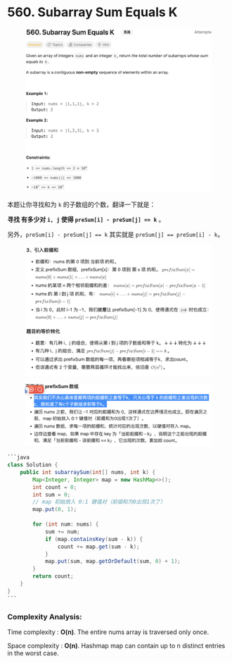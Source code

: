 # 560. Subarray Sum Equals K

<figure><img src="../../../../.gitbook/assets/image (20) (1).png" alt=""><figcaption></figcaption></figure>

本题让你寻找和为 `k` 的子数组的个数，翻译一下就是：

**寻找 有多少对 `i, j` 使得 `preSum[i] - preSum[j] == k`** 。

另外，`preSum[i] - preSum[j] == k` 其实就是 `preSum[j] == preSum[i] - k`。

<figure><img src="../../../../.gitbook/assets/image (21) (1).png" alt=""><figcaption></figcaption></figure>

<figure><img src="../../../../.gitbook/assets/image (22) (1).png" alt=""><figcaption></figcaption></figure>

````java
```java
class Solution {
    public int subarraySum(int[] nums, int k) {
        Map<Integer, Integer> map = new HashMap<>();
        int count = 0;
        int sum = 0;
        // map 初始放入 0:1 键值对（前缀和为0出现1次了）
        map.put(0, 1);

        for (int num: nums) {
            sum += num;
            if (map.containsKey(sum - k)) {
                count += map.get(sum - k);
            }
            map.put(sum, map.getOrDefault(sum, 0) + 1);
        }
        return count;
    }
}
```
````

### Complexity Analysis:

Time complexity : **O(n)**. The entire nums array is traversed only once.

Space complexity : **O(n)**. Hashmap map can contain up to n distinct entries in the worst case.
